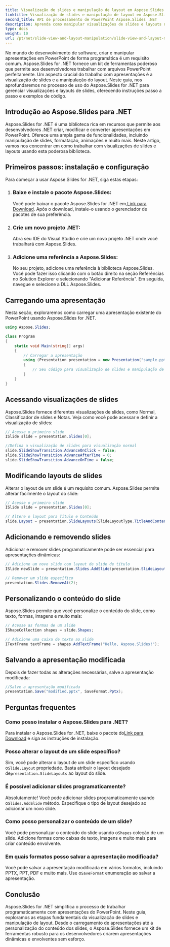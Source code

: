 ```yaml
---
title: Visualização de slides e manipulação de layout em Aspose.Slides
linktitle: Visualização de slides e manipulação de layout em Aspose.Slides
second_title: API de processamento de PowerPoint Aspose.Slides .NET
description: Aprenda como manipular visualizações de slides e layouts no PowerPoint usando Aspose.Slides for .NET. Guia passo a passo com exemplos de código.
type: docs
weight: 10
url: /pt/net/slide-view-and-layout-manipulation/slide-view-and-layout-manipulation/
---
```


No mundo do desenvolvimento de software, criar e manipular apresentações em PowerPoint de forma programática é um requisito comum. Aspose.Slides for .NET fornece um kit de ferramentas poderoso que permite aos desenvolvedores trabalhar com arquivos PowerPoint perfeitamente. Um aspecto crucial do trabalho com apresentações é a visualização de slides e a manipulação do layout. Neste guia, nos aprofundaremos no processo de uso do Aspose.Slides for .NET para gerenciar visualizações e layouts de slides, oferecendo instruções passo a passo e exemplos de código.


## Introdução ao Aspose.Slides para .NET

Aspose.Slides for .NET é uma biblioteca rica em recursos que permite aos desenvolvedores .NET criar, modificar e converter apresentações em PowerPoint. Oferece uma ampla gama de funcionalidades, incluindo manipulação de slides, formatação, animações e muito mais. Neste artigo, vamos nos concentrar em como trabalhar com visualizações de slides e layouts usando esta poderosa biblioteca.

## Primeiros passos: instalação e configuração

Para começar a usar Aspose.Slides for .NET, siga estas etapas:

1. ### Baixe e instale o pacote Aspose.Slides:
    Você pode baixar o pacote Aspose.Slides for .NET em[ Link para Download](https://releases.aspose.com/slides/net/). Após o download, instale-o usando o gerenciador de pacotes de sua preferência.

2. ### Crie um novo projeto .NET:
   Abra seu IDE do Visual Studio e crie um novo projeto .NET onde você trabalhará com Aspose.Slides.

3. ### Adicione uma referência a Aspose.Slides:
   No seu projeto, adicione uma referência à biblioteca Aspose.Slides. Você pode fazer isso clicando com o botão direito na seção Referências no Solution Explorer e selecionando "Adicionar Referência". Em seguida, navegue e selecione a DLL Aspose.Slides.

## Carregando uma apresentação

Nesta seção, exploraremos como carregar uma apresentação existente do PowerPoint usando Aspose.Slides for .NET.

```csharp
using Aspose.Slides;

class Program
{
    static void Main(string[] args)
    {
        // Carregar a apresentação
        using (Presentation presentation = new Presentation("sample.pptx"))
        {
            // Seu código para visualização de slides e manipulação de layout irá aqui
        }
    }
}
```

## Acessando visualizações de slides

Aspose.Slides fornece diferentes visualizações de slides, como Normal, Classificador de slides e Notas. Veja como você pode acessar e definir a visualização de slides:

```csharp
// Acesse o primeiro slide
ISlide slide = presentation.Slides[0];

//Defina a visualização de slides para visualização normal
slide.SlideShowTransition.AdvanceOnClick = false;
slide.SlideShowTransition.AdvanceAfterTime = 0;
slide.SlideShowTransition.AdvanceOnTime = false;
```

## Modificando layouts de slides

Alterar o layout de um slide é um requisito comum. Aspose.Slides permite alterar facilmente o layout do slide:

```csharp
// Acesse o primeiro slide
ISlide slide = presentation.Slides[0];

// Altere o layout para Título e Conteúdo
slide.Layout = presentation.SlideLayouts[SlideLayoutType.TitleAndContent];
```

## Adicionando e removendo slides

Adicionar e remover slides programaticamente pode ser essencial para apresentações dinâmicas:

```csharp
// Adicione um novo slide com layout de slide de título
ISlide newSlide = presentation.Slides.AddSlide(presentation.SlideLayouts[SlideLayoutType.TitleSlide]);

// Remover um slide específico
presentation.Slides.RemoveAt(2);
```

## Personalizando o conteúdo do slide

Aspose.Slides permite que você personalize o conteúdo do slide, como texto, formas, imagens e muito mais:

```csharp
// Acesse as formas de um slide
IShapeCollection shapes = slide.Shapes;

// Adicione uma caixa de texto ao slide
ITextFrame textFrame = shapes.AddTextFrame("Hello, Aspose.Slides!");
```

## Salvando a apresentação modificada

Depois de fazer todas as alterações necessárias, salve a apresentação modificada:

```csharp
//Salve a apresentação modificada
presentation.Save("modified.pptx", SaveFormat.Pptx);
```

## Perguntas frequentes

### Como posso instalar o Aspose.Slides para .NET?

 Para instalar o Aspose.Slides for .NET, baixe o pacote do[Link para Download](https://releases.aspose.com/slides/net/) e siga as instruções de instalação.

### Posso alterar o layout de um slide específico?

 Sim, você pode alterar o layout de um slide específico usando o`Slide.Layout` propriedade. Basta atribuir o layout desejado de`presentation.SlideLayouts` ao layout do slide.

### É possível adicionar slides programaticamente?

 Absolutamente! Você pode adicionar slides programaticamente usando o`Slides.AddSlide` método. Especifique o tipo de layout desejado ao adicionar um novo slide.

### Como posso personalizar o conteúdo de um slide?

 Você pode personalizar o conteúdo do slide usando o`Shapes` coleção de um slide. Adicione formas como caixas de texto, imagens e muito mais para criar conteúdo envolvente.

### Em quais formatos posso salvar a apresentação modificada?

 Você pode salvar a apresentação modificada em vários formatos, incluindo PPTX, PPT, PDF e muito mais. Use o`SaveFormat` enumeração ao salvar a apresentação.

## Conclusão

Aspose.Slides for .NET simplifica o processo de trabalhar programaticamente com apresentações do PowerPoint. Neste guia, exploramos as etapas fundamentais da visualização de slides e manipulação de layout. Desde o carregamento de apresentações até a personalização do conteúdo dos slides, o Aspose.Slides fornece um kit de ferramentas robusto para os desenvolvedores criarem apresentações dinâmicas e envolventes sem esforço.
